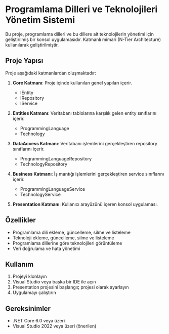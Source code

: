 # Programlama Dilleri ve Teknolojileri Yönetim Sistemi

Bu proje, programlama dilleri ve bu dillere ait teknolojilerin yönetimi için geliştirilmiş bir konsol uygulamasıdır. Katmanlı mimari (N-Tier Architecture) kullanılarak geliştirilmiştir.

## Proje Yapısı

Proje aşağıdaki katmanlardan oluşmaktadır:

1. **Core Katmanı**: Proje içinde kullanılan genel yapıları içerir.
   - IEntity
   - IRepository
   - IService

2. **Entities Katmanı**: Veritabanı tablolarına karşılık gelen entity sınıflarını içerir.
   - ProgrammingLanguage
   - Technology

3. **DataAccess Katmanı**: Veritabanı işlemlerini gerçekleştiren repository sınıflarını içerir.
   - ProgrammingLanguageRepository
   - TechnologyRepository

4. **Business Katmanı**: İş mantığı işlemlerini gerçekleştiren service sınıflarını içerir.
   - ProgrammingLanguageService
   - TechnologyService

5. **Presentation Katmanı**: Kullanıcı arayüzünü içeren konsol uygulaması.

## Özellikler

- Programlama dili ekleme, güncelleme, silme ve listeleme
- Teknoloji ekleme, güncelleme, silme ve listeleme
- Programlama dillerine göre teknolojileri görüntüleme
- Veri doğrulama ve hata yönetimi

## Kullanım

1. Projeyi klonlayın
2. Visual Studio veya başka bir IDE ile açın
3. Presentation projesini başlangıç projesi olarak ayarlayın
4. Uygulamayı çalıştırın

## Gereksinimler

- .NET Core 6.0 veya üzeri
- Visual Studio 2022 veya üzeri (önerilen) 